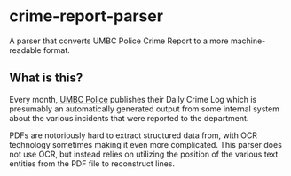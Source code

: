 # crime-report-parser
A parser that converts UMBC Police Crime Report to a more machine-readable format.

##  What is this?
Every month, [UMBC Police](https://police.umbc.edu) publishes their Daily Crime Log which is presumably an automatically generated output from some internal system about the various incidents that were reported to the department.

PDFs are notoriously hard to extract structured data from, with OCR technology sometimes making it even more complicated. This parser does not use OCR, but instead relies on utilizing the position of the various text entities from the PDF file to reconstruct lines.
